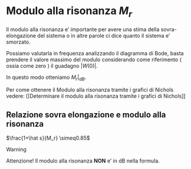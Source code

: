 # Modulo alla risonanza $M_r$﻿

Il modulo alla risonanza e’ importante per avere una stima della sovra-elongazione del sistema o in altre parole ci dice quanto il sistema e’ smorzato.

Possiamo valutarla in frequenza analizzando il diagramma di Bode, basta prendere il valore massimo del modulo considerando come riferimento ( ossia come zero ) il guadagno $|W(0)|$﻿.

In questo modo otteniamo $M_r|_{dB}$﻿.

Per come ottenere il Modulo alla risonanza tramite i grafici di Nichols vedere: [[Determinare il modulo alla risonanza tramite i grafici di Nichols]]
## Relazione sovra elongazione e modulo alla risonanza

$\frac{1+\hat s}{M_r} \simeq0.85$

> [!warning]
> Attenzione! Il modulo alla risonanza **NON** e’ in dB nella formula.
